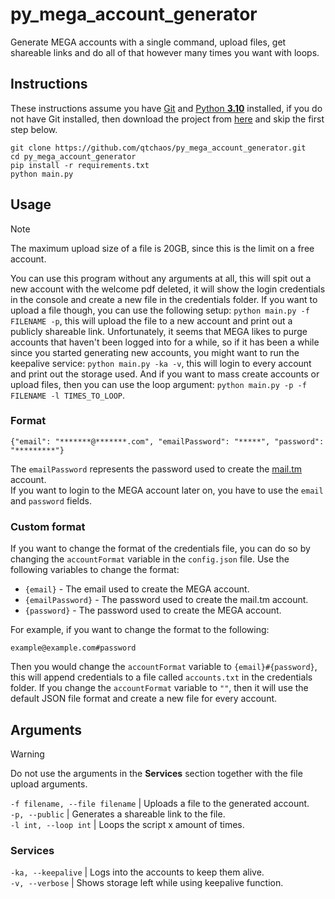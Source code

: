 # py_mega_account_generator

Generate MEGA accounts with a single command, upload files, get shareable links and do all of that however many times you want with loops.

## Instructions

These instructions assume you have [Git](https://git-scm.com/downloads) and [Python **3.10**](https://www.python.org/downloads/release/python-31011/) installed, if you do not have Git installed, then download the project from [here](https://github.com/qtchaos/py_mega_account_generator/archive/refs/heads/master.zip) and skip the first step below.

```
git clone https://github.com/qtchaos/py_mega_account_generator.git
cd py_mega_account_generator
pip install -r requirements.txt
python main.py
```

## Usage

> [!NOTE]
> The maximum upload size of a file is 20GB, since this is the limit on a free account.

You can use this program without any arguments at all, this will spit out a new account with the welcome pdf deleted, it will show the login credentials in the console and create a new file in the credentials folder.
If you want to upload a file though, you can use the following setup: `python main.py -f FILENAME -p`, this will upload the file to a new account and print out a publicly shareable link. Unfortunately, it seems that MEGA likes to purge accounts that haven't been logged into for a while, so if it has been a while since you started generating new accounts, you might want to run the keepalive service: `python main.py -ka -v`, this will login to every account and print out the storage used. And if you want to mass create accounts or upload files, then you can use the loop argument: `python main.py -p -f FILENAME -l TIMES_TO_LOOP`.

### Format
```
{"email": "*******@*******.com", "emailPassword": "*****", "password": "*********"}
```
The `emailPassword` represents the password used to create the [mail.tm](https://mail.tm) account.\
If you want to login to the MEGA account later on, you have to use the `email` and `password` fields.

### Custom format
If you want to change the format of the credentials file, you can do so by changing the `accountFormat` variable in the `config.json` file.
Use the following variables to change the format:
- `{email}` - The email used to create the MEGA account.
- `{emailPassword}` - The password used to create the mail.tm account.
- `{password}` - The password used to create the MEGA account.

For example, if you want to change the format to the following:
```
example@example.com#password
```
Then you would change the `accountFormat` variable to `{email}#{password}`, this will append credentials to a file called `accounts.txt` in the credentials folder.
If you change the `accountFormat` variable to `""`, then it will use the default JSON file format and create a new file for every account.

## Arguments
> [!WARNING]  
> Do not use the arguments in the **Services** section together with the file upload arguments.

`-f filename, --file filename` | Uploads a file to the generated account.\
`-p, --public` | Generates a shareable link to the file. \
`-l int, --loop int` | Loops the script x amount of times.

### Services

`-ka, --keepalive` | Logs into the accounts to keep them alive.\
`-v, --verbose` | Shows storage left while using keepalive function.
